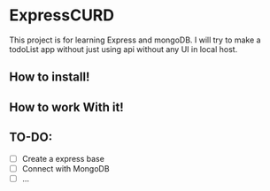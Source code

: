 # ExpressCURD

This project is for learning Express and mongoDB. I will try to make a todoList app without just using api without any UI in local host.

## How to install!

## How to work With it!

## TO-DO:

- [ ] Create a express base
- [ ] Connect with MongoDB
- [ ] ...
